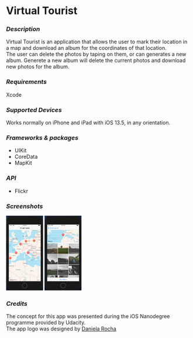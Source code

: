 # Virtual Tourist

### *Description*
Virtual Tourist is an application that allows the user to mark their location in a map and download an album for the coordinates of that location.
<br>The user can delete the photos by taping on them, or can generates a new album. Generete a new album will delete the current photos and download new photos for the album.

### *Requirements*
Xcode

### *Supported Devices*
Works normally on iPhone and iPad with iOS 13.5, in any orientation.

### *Frameworks & packages*
* UIKit
* CoreData
* MapKit

### *API*
* Flickr

### *Screenshots*
<img src="/screenshots/ss1.png" width="20%" height="20%"> <img src="/screenshots/ss2.png" width="20%" height="20%">

### *Credits*
The concept for this app was presented during the iOS Nanodegree programme provided by Udacity.
<br>The app logo was designed by <a href="https://www.behance.net/danielarocha7">Daniela Rocha</a>
